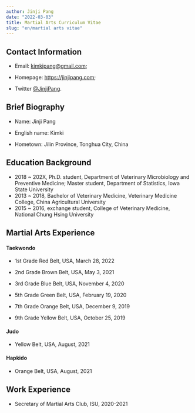 ```yaml
---
author: Jinji Pang
date: "2022-03-03"
title: Martial Arts Curriculum Vitae
slug: "en/martial arts vitae"
---
```


## Contact Information

- Email: kimkipang@gmail.com; 

- Homepage: <https://jinjipang.com>; 

- Twitter [@JinjiPang](https://twitter.com/JinjiPang).

## Brief Biography

- Name: Jinji Pang

- English name: Kimki

- Hometown: Jilin Province, Tonghua City, China 


## Education Background

- 2018 ~ 202X, Ph.D. student, Department of Veterinary Microbiology and Preventive Medicine; Master student, Department of Statistics, Iowa State University
- 2013 ~ 2018, Bachelor of Veterinary Medicine, Veterinary Medicine College, China Agricultural University
- 2015 ~ 2016, exchange student, College of Veterinary Medicine, National Chung Hsing University


## Martial Arts Experience

#### Taekwondo

- 1st Grade Red Belt, USA, March 28, 2022


- 2nd Grade Brown Belt, USA, May 3, 2021


- 3rd Grade Blue Belt, USA, November 4, 2020
 

- 5th Grade Green Belt, USA, February 19, 2020


- 7th Grade Orange Belt, USA, December 9, 2019


- 9th Grade Yellow Belt, USA, October 25, 2019


#### Judo

- Yellow Belt, USA, August, 2021


#### Hapkido

- Orange Belt, USA, August, 2021




## Work Experience

- Secretary of Martial Arts Club, ISU, 2020-2021




